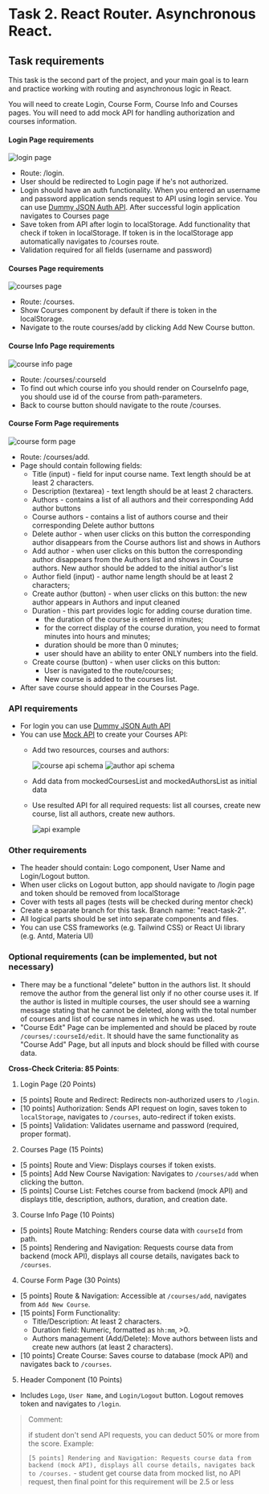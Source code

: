 # Task 2. React Router. Asynchronous React.

## Task requirements

This task is the second part of the project, and your main goal is to learn and practice working with routing and asynchronous logic in React.

You will need to create Login, Course Form, Course Info and Courses pages.
You will need to add mock API for handling authorization and courses information.


#### Login Page requirements

![login page](./assets/login.jpg)

- Route: /login.
- User should be redirected to Login page if he's not authorized.
- Login should have an auth functionality. When you entered an username and password application sends request to API using login service. You can use [Dummy JSON Auth API](https://dummyjson.com/docs/auth#auth-login). After successful login application navigates to Courses page
- Save token from API after login to localStorage. Add functionality that check if token in localStorage. If token is in the localStorage app automatically navigates to /courses route.
- Validation required for all fields (username and password)

#### Courses Page requirements

![courses page](./assets/courses.jpg)

- Route: /courses.
- Show Courses component by default if there is token in the localStorage.
- Navigate to the route courses/add by clicking Add New Course button.

#### Course Info Page requirements

![course info page](./assets/course-info.jpg)

- Route: /courses/:courseId
- To find out which course info you should render on CourseInfo page, you should use id of the course from path-parameters.
- Back to course button should navigate to the route /courses.

#### Course Form Page requirements

![course form page](./assets/course-form.jpg)

- Route: /courses/add.
- Page should contain following fields:
  - Title (input) - field for input course name. Text length should be at least 2 characters.
  - Description (textarea) - text length should be at least 2 characters.
  - Authors - contains a list of all authors and their corresponding Add author buttons
  - Course authors - contains a list of authors course and their corresponding Delete author buttons
  - Delete author - when user clicks on this button the corresponding author disappears from the Course authors list and shows in Authors
  - Add author - when user clicks on this button the corresponding author disappears from the Authors list and shows in Course authors. New author should be added to the initial author's list
  - Author field (input) - author name length should be at least 2 characters;
  - Create author (button) - when user clicks on this button: the new author appears in Authors and input cleaned
  - Duration - this part provides logic for adding course duration time.
    - the duration of the course is entered in minutes;
    - for the correct display of the course duration, you need to format minutes into hours and minutes;
    - duration should be more than 0 minutes;
    - user should have an ability to enter ONLY numbers into the field.
  - Create course (button) - when user clicks on this button:
    - User is navigated to the route/courses;
    - New course is added to the courses list.
- After save course should appear in the Courses Page. 

### API requirements

- For login you can use [Dummy JSON Auth API](https://dummyjson.com/docs/auth#auth-login)
- You can use [Mock API](https://mockapi.io/) to create your Courses API:
  - Add two resources, courses and authors:

    ![course api schema](./assets/course-api-schema.png)
    ![author api schema](./assets/author-api-schema.png)
  - Add data from mockedCoursesList and mockedAuthorsList as initial data 
  - Use resulted API for all required requests: list all courses, create new course, list all authors, create new authors.

    ![api example](./assets/api-example.png)

### Other requirements

- The header should contain: Logo component, User Name and Login/Logout button.
- When user clicks on Logout button, app should navigate to /login page and token should be removed from localStorage
- Cover with tests all pages (tests will be checked during mentor check)
- Create a separate branch for this task. Branch name: "react-task-2".
- All logical parts should be set into separate components and files.
- You can use CSS frameworks (e.g. Tailwind CSS) or React Ui library (e.g. Antd, Materia UI)

### Optional requirements (can be implemented, but not necessary)

- There may be a functional "delete" button in the authors list. It should remove the author from the general list only if no other course uses it. If the author is listed in multiple courses, the user should see a warning message stating that he cannot be deleted, along with the total number of courses and list of course names in which he was used.
- "Course Edit" Page can be implemented and should be placed by route `/courses/:courseId/edit`. It should have the same functionality as "Course Add" Page, but all inputs and block should be filled with course data.

**Cross-Check Criteria: 85 Points**:

1. Login Page (20 Points)
  - [5 points] Route and Redirect: Redirects non-authorized users to `/login`.  
  - [10 points] Authorization: Sends API request on login, saves token to `localStorage`, navigates to `/courses`, auto-redirect if token exists.
  - [5 points] Validation: Validates username and password (required, proper format).  

2. Courses Page (15 Points)
  - [5 points] Route and View: Displays courses if token exists.
  - [5 points] Add New Course Navigation: Navigates to `/courses/add` when clicking the button.  
  - [5 points] Course List: Fetches course from backend (mock API) and displays title, description, authors, duration, and creation date.

3. Course Info Page (10 Points)
  - [5 points] Route Matching: Renders course data with `courseId` from path.  
  - [5 points] Rendering and Navigation: Requests course data from backend (mock API), displays all course details, navigates back to `/courses`.  

4. Course Form Page (30 Points)
  - [5 points] Route & Navigation: Accessible at `/courses/add`, navigates from `Add New Course`.  
  - [15 points] Form Functionality:  
    - Title/Description: At least 2 characters.  
    - Duration field: Numeric, formatted as `hh:mm`, >0.  
    - Authors management (Add/Delete): Move authors between lists and create new authors (at least 2 characters).  
  - [10 points] Create Course: Saves course to database (mock API) and navigates back to `/courses`.  

5. Header Component (10 Points)  
  - Includes `Logo`, `User Name`, and `Login/Logout` button. Logout removes token and navigates to `/login`.

> Comment:
>  
> if student don't send API requests, you can deduct 50% or more from the score. Example:
> 
> `[5 points] Rendering and Navigation: Requests course data from backend (mock API), displays all course details, navigates back to /courses.` - student get course data from mocked list, no API request, then final point for this requirement will be 2.5 or less
